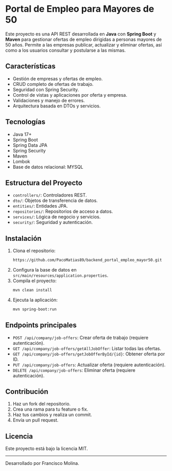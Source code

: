 

# Portal de Empleo para Mayores de 50

Este proyecto es una API REST desarrollada en **Java** con **Spring Boot** y **Maven** para gestionar ofertas de empleo dirigidas a personas mayores de 50 años. Permite a las empresas publicar, actualizar y eliminar ofertas, así como a los usuarios consultar y postularse a las mismas.

## Características

- Gestión de empresas y ofertas de empleo.
- CRUD completo de ofertas de trabajo.
- Seguridad con Spring Security.
- Control de vistas y aplicaciones por oferta y empresa.
- Validaciones y manejo de errores.
- Arquitectura basada en DTOs y servicios.

## Tecnologías

- Java 17+
- Spring Boot
- Spring Data JPA
- Spring Security
- Maven
- Lombok
- Base de datos relacional: MYSQL

## Estructura del Proyecto

- `controllers/`: Controladores REST.
- `dto/`: Objetos de transferencia de datos.
- `entities/`: Entidades JPA.
- `repositories/`: Repositorios de acceso a datos.
- `services/`: Lógica de negocio y servicios.
- `security/`: Seguridad y autenticación.

## Instalación

1. Clona el repositorio:
   ```bash
   https://github.com/PacoMatias89/backend_portal_empleo_mayor50.git
   ```
2. Configura la base de datos en `src/main/resources/application.properties`.
3. Compila el proyecto:
   ```bash
   mvn clean install
   ```
4. Ejecuta la aplicación:
   ```bash
   mvn spring-boot:run
   ```

## Endpoints principales

- `POST /api/company/job-offers`: Crear oferta de trabajo (requiere autenticación).
- `GET /api/company/job-offers/getAllJobOffer`: Listar todas las ofertas.
- `GET /api/company/job-offers/getJobOfferById/{id}`: Obtener oferta por ID.
- `PUT /api/company/job-offers`: Actualizar oferta (requiere autenticación).
- `DELETE /api/company/job-offers`: Eliminar oferta (requiere autenticación).

## Contribución

1. Haz un fork del repositorio.
2. Crea una rama para tu feature o fix.
3. Haz tus cambios y realiza un commit.
4. Envía un pull request.

## Licencia

Este proyecto está bajo la licencia MIT.

---

Desarrollado por Francisco Molina.
```
